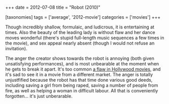 +++
date = 2012-07-08
title = "Robot (2010)"

[taxonomies]
tags = ['average', '2012-movie']
categories = ['movies']
+++

Though incredibly shallow, formulaic, and ludicrous, it is entertaining
at times. Also the beauty of the leading lady is without flaw and her
dance moves wonderful (there's stupid full-length music sequences a few
times in the movie), and sex appeal nearly absent (though I would not
refuse an invitation).

The anger the creator shows towards the robot is annoying (both given
unsatisfying performances), and is most unbearable at the moment when he
gets to break it apart. It's too common [a flaw in Hollywood movies],
and it's sad to see it in a movie from a different market. The anger is
totally unjustfified because the robot has that time done various good
deeds, including saving a girl from being raped, saving a number of
people from fire, as well as helping a woman in difficult labour. All
that is conveniently forgotten... it's just unberarable.

  [a flaw in Hollywood movies]: http://tshepang.net/unforgiving-characters-are-annoying
